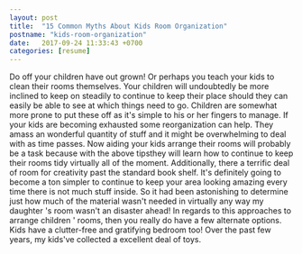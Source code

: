 ```yaml
---
layout: post
title:  "15 Common Myths About Kids Room Organization"
postname: "kids-room-organization"
date:   2017-09-24 11:33:43 +0700
categories: [resume]
---
```

Do off your children have out grown! Or perhaps you teach your kids to clean their rooms themselves. Your children will undoubtedly be more inclined to keep on steadily to continue to keep their place should they can easily be able to see at which things need to go. Children are somewhat more prone to put these off as it's simple to his or her fingers to manage. If your kids are becoming exhausted some reorganization can help. They amass an wonderful quantity of stuff and it might be overwhelming to deal with as time passes. Now aiding your kids arrange their rooms will probably be a task because with the above tipsthey will learn how to continue to keep their rooms tidy virtually all of the moment. Additionally, there a terrific deal of room for creativity past the standard book shelf. It's definitely going to become a ton simpler to continue to keep your area looking amazing every time there is not much stuff inside. So it had been astonishing to determine just how much of the material wasn't needed in virtually any way my daughter 's room wasn't an disaster ahead! In regards to this approaches to arrange children ' rooms, then you really do have a few alternate options. Kids have a clutter-free and gratifying bedroom too! Over the past few years, my kids've collected a excellent deal of toys.
